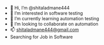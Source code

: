 - 👋 Hi, I’m @shitaladmane444
- 👀 I’m interested in software testing
- 🌱 I’m currently learning automation testing
- 💞️ I’m looking to collaborate on automation
- 📫 shitaladmane444@gmail.com
- Searching for Job in Software 

<!---
shitaladmane444/shitaladmane444 is a ✨ special ✨ repository because its `README.md` (this file) appears on your GitHub profile.
You can click the Preview link to take a look at your changes.
--->
